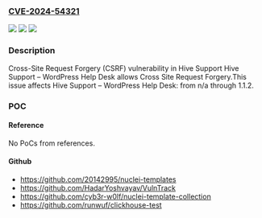 ### [CVE-2024-54321](https://cve.mitre.org/cgi-bin/cvename.cgi?name=CVE-2024-54321)
![](https://img.shields.io/static/v1?label=Product&message=Hive%20Support%20%E2%80%93%20WordPress%20Help%20Desk&color=blue)
![](https://img.shields.io/static/v1?label=Version&message=n%2Fa&color=blue)
![](https://img.shields.io/static/v1?label=Vulnerability&message=CWE-352%20Cross-Site%20Request%20Forgery%20(CSRF)&color=brighgreen)

### Description

Cross-Site Request Forgery (CSRF) vulnerability in Hive Support Hive Support – WordPress Help Desk allows Cross Site Request Forgery.This issue affects Hive Support – WordPress Help Desk: from n/a through 1.1.2.

### POC

#### Reference
No PoCs from references.

#### Github
- https://github.com/20142995/nuclei-templates
- https://github.com/HadarYoshvayav/VulnTrack
- https://github.com/cyb3r-w0lf/nuclei-template-collection
- https://github.com/runwuf/clickhouse-test

